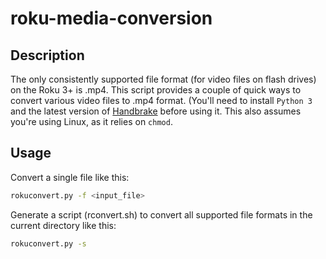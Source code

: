 # roku-media-conversion

## Description

The only consistently supported file format (for video files on flash drives) on the Roku 3+ is .mp4.  This script provides a couple of quick ways to convert various video files to .mp4 format.  (You'll need to install `Python 3` and the latest version of [Handbrake](https://handbrake.fr/) before using it.  This also assumes you're using Linux, as it relies on `chmod`.

## Usage

Convert a single file like this:

```bash
rokuconvert.py -f <input_file>
```

Generate a script (rconvert.sh) to convert all supported file formats in the current directory like this:

```bash
rokuconvert.py -s
```
